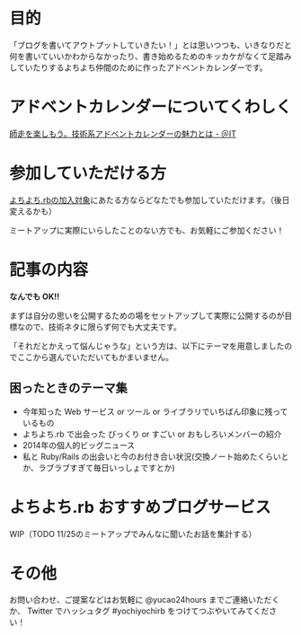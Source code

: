 # 目的
「ブログを書いてアウトプットしていきたい！」とは思いつつも、いきなりだと何を書いていいかわからなかったり、書き始めるためのキッカケがなくて足踏みしていたりするよちよち仲間のために作ったアドベントカレンダーです。

# アドベントカレンダーについてくわしく
[師走を楽しもう。技術系アドベントカレンダーの魅力とは - ＠IT](http://www.atmarkit.co.jp/fjava/column/andoh/andoh59.html)

# 参加していただける方
[よちよち.rbの加入対象](https://github.com/yochiyochirb/meetups#%E5%AF%BE%E8%B1%A1%E3%81%A8%E3%81%99%E3%82%8B%E6%96%B9)にあたる方ならどなたでも参加していただけます。（後日変えるかも）

ミートアップに実際にいらしたことのない方でも、お気軽にご参加ください！

# 記事の内容
**なんでも OK!!**

まずは自分の思いを公開するための場をセットアップして実際に公開するのが目標なので、技術ネタに限らず何でも大丈夫です。

「それだとかえって悩んじゃうな」という方は、以下にテーマを用意しましたのでここから選んでいただいてもかまいません。

## 困ったときのテーマ集
- 今年知った Web サービス or ツール or ライブラリでいちばん印象に残っているもの
- よちよち.rb で出会った びっくり or すごい or おもしろいメンバーの紹介
- 2014年の個人的ビッグニュース
- 私と Ruby/Rails の出会いと今のお付き合い状況(交換ノート始めたくらいとか、ラブラブすぎて毎日いっしょですとか)

# よちよち.rb おすすめブログサービス
WIP（TODO 11/25のミートアップでみんなに聞いたお話を集計する）

# その他
お問い合わせ、ご提案などはお気軽に @yucao24hours までご連絡いただくか、 Twitter でハッシュタグ #yochiyochirb をつけてつぶやいてみてください！
